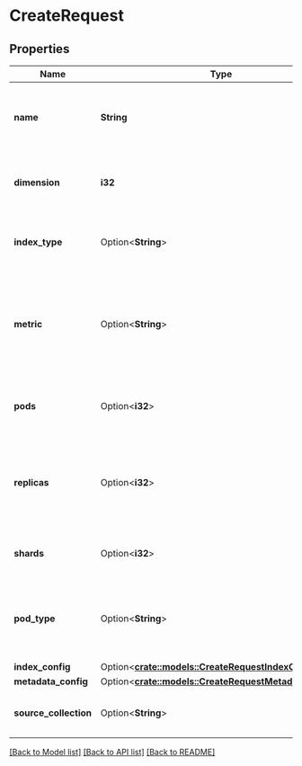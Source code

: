 # CreateRequest

## Properties

Name | Type | Description | Notes
------------ | ------------- | ------------- | -------------
**name** | **String** | The name of the index to be created. The maximum length is 45 characters. | 
**dimension** | **i32** | The dimensions of the vectors to be inserted in the index | 
**index_type** | Option<**String**> | The type of vector index. Pinecone supports 'approximated'. | [optional][default to approximated]
**metric** | Option<**String**> | The distance metric to be used for similarity search. You can use 'euclidean', 'cosine', or 'dotproduct'. | [optional][default to cosine]
**pods** | Option<**i32**> | The number of pods for the index to use,including replicas. | [optional][default to 1]
**replicas** | Option<**i32**> | The number of replicas. Replicas duplicate your index. They provide higher availability and throughput. | [optional][default to 1]
**shards** | Option<**i32**> | The number of shards to be used in the index. | [optional][default to 1]
**pod_type** | Option<**String**> | The type of pod to use. One of `s1`, `p1`, or `p2` appended with `.` and one of `x1`, `x2`, `x4`, or `x8`. | [optional][default to p1.x1]
**index_config** | Option<[**crate::models::CreateRequestIndexConfig**](createRequest_index_config.md)> |  | [optional]
**metadata_config** | Option<[**crate::models::CreateRequestMetadataConfig**](createRequest_metadata_config.md)> |  | [optional]
**source_collection** | Option<**String**> | The name of the collection to create an index from | [optional]

[[Back to Model list]](../README.md#documentation-for-models) [[Back to API list]](../README.md#documentation-for-api-endpoints) [[Back to README]](../README.md)


